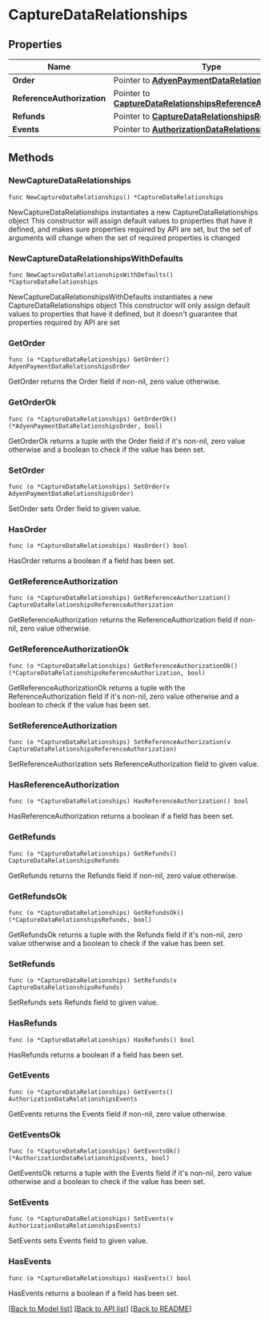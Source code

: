 # CaptureDataRelationships

## Properties

Name | Type | Description | Notes
------------ | ------------- | ------------- | -------------
**Order** | Pointer to [**AdyenPaymentDataRelationshipsOrder**](AdyenPaymentDataRelationshipsOrder.md) |  | [optional] 
**ReferenceAuthorization** | Pointer to [**CaptureDataRelationshipsReferenceAuthorization**](CaptureDataRelationshipsReferenceAuthorization.md) |  | [optional] 
**Refunds** | Pointer to [**CaptureDataRelationshipsRefunds**](CaptureDataRelationshipsRefunds.md) |  | [optional] 
**Events** | Pointer to [**AuthorizationDataRelationshipsEvents**](AuthorizationDataRelationshipsEvents.md) |  | [optional] 

## Methods

### NewCaptureDataRelationships

`func NewCaptureDataRelationships() *CaptureDataRelationships`

NewCaptureDataRelationships instantiates a new CaptureDataRelationships object
This constructor will assign default values to properties that have it defined,
and makes sure properties required by API are set, but the set of arguments
will change when the set of required properties is changed

### NewCaptureDataRelationshipsWithDefaults

`func NewCaptureDataRelationshipsWithDefaults() *CaptureDataRelationships`

NewCaptureDataRelationshipsWithDefaults instantiates a new CaptureDataRelationships object
This constructor will only assign default values to properties that have it defined,
but it doesn't guarantee that properties required by API are set

### GetOrder

`func (o *CaptureDataRelationships) GetOrder() AdyenPaymentDataRelationshipsOrder`

GetOrder returns the Order field if non-nil, zero value otherwise.

### GetOrderOk

`func (o *CaptureDataRelationships) GetOrderOk() (*AdyenPaymentDataRelationshipsOrder, bool)`

GetOrderOk returns a tuple with the Order field if it's non-nil, zero value otherwise
and a boolean to check if the value has been set.

### SetOrder

`func (o *CaptureDataRelationships) SetOrder(v AdyenPaymentDataRelationshipsOrder)`

SetOrder sets Order field to given value.

### HasOrder

`func (o *CaptureDataRelationships) HasOrder() bool`

HasOrder returns a boolean if a field has been set.

### GetReferenceAuthorization

`func (o *CaptureDataRelationships) GetReferenceAuthorization() CaptureDataRelationshipsReferenceAuthorization`

GetReferenceAuthorization returns the ReferenceAuthorization field if non-nil, zero value otherwise.

### GetReferenceAuthorizationOk

`func (o *CaptureDataRelationships) GetReferenceAuthorizationOk() (*CaptureDataRelationshipsReferenceAuthorization, bool)`

GetReferenceAuthorizationOk returns a tuple with the ReferenceAuthorization field if it's non-nil, zero value otherwise
and a boolean to check if the value has been set.

### SetReferenceAuthorization

`func (o *CaptureDataRelationships) SetReferenceAuthorization(v CaptureDataRelationshipsReferenceAuthorization)`

SetReferenceAuthorization sets ReferenceAuthorization field to given value.

### HasReferenceAuthorization

`func (o *CaptureDataRelationships) HasReferenceAuthorization() bool`

HasReferenceAuthorization returns a boolean if a field has been set.

### GetRefunds

`func (o *CaptureDataRelationships) GetRefunds() CaptureDataRelationshipsRefunds`

GetRefunds returns the Refunds field if non-nil, zero value otherwise.

### GetRefundsOk

`func (o *CaptureDataRelationships) GetRefundsOk() (*CaptureDataRelationshipsRefunds, bool)`

GetRefundsOk returns a tuple with the Refunds field if it's non-nil, zero value otherwise
and a boolean to check if the value has been set.

### SetRefunds

`func (o *CaptureDataRelationships) SetRefunds(v CaptureDataRelationshipsRefunds)`

SetRefunds sets Refunds field to given value.

### HasRefunds

`func (o *CaptureDataRelationships) HasRefunds() bool`

HasRefunds returns a boolean if a field has been set.

### GetEvents

`func (o *CaptureDataRelationships) GetEvents() AuthorizationDataRelationshipsEvents`

GetEvents returns the Events field if non-nil, zero value otherwise.

### GetEventsOk

`func (o *CaptureDataRelationships) GetEventsOk() (*AuthorizationDataRelationshipsEvents, bool)`

GetEventsOk returns a tuple with the Events field if it's non-nil, zero value otherwise
and a boolean to check if the value has been set.

### SetEvents

`func (o *CaptureDataRelationships) SetEvents(v AuthorizationDataRelationshipsEvents)`

SetEvents sets Events field to given value.

### HasEvents

`func (o *CaptureDataRelationships) HasEvents() bool`

HasEvents returns a boolean if a field has been set.


[[Back to Model list]](../README.md#documentation-for-models) [[Back to API list]](../README.md#documentation-for-api-endpoints) [[Back to README]](../README.md)


